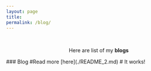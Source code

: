 ```yaml
---
layout: page
title: 
permalink: /blog/
---
```


<br />
<p align="center">
Here are list of my <b>blogs</b>
</p>
### Blog
#Read more [here](./README_2.md) # It works!
